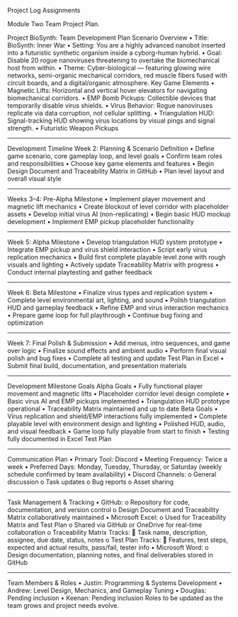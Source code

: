 Project Log Assignments

Module Two Team Project Plan.

Project BioSynth: Team Development Plan
Scenario Overview
•	Title: BioSynth: Inner War
•	Setting: You are a highly advanced nanobot inserted into a futuristic synthetic organism inside a cyborg-human hybrid.
•	Goal: Disable 20 rogue nanoviruses threatening to overtake the biomechanical host from within.
•	Theme: Cyber-biological — featuring glowing wire networks, semi-organic mechanical corridors, red muscle fibers fused with circuit boards, and a digital/organic atmosphere.
Key Game Elements
•	Magnetic Lifts: Horizontal and vertical hover elevators for navigating biomechanical corridors.
•	EMP Bomb Pickups: Collectible devices that temporarily disable virus shields.
•	Virus Behavior: Rogue nanoviruses replicate via data corruption, not cellular splitting.
•	Triangulation HUD: Signal-tracking HUD showing virus locations by visual pings and signal strength.
•	Futuristic Weapon Pickups
________________________________________
Development Timeline
Week 2: Planning & Scenario Definition
•	Define game scenario, core gameplay loop, and level goals
•	Confirm team roles and responsibilities
•	Choose key game elements and features
•	Begin Design Document and Traceability Matrix in GitHub
•	Plan level layout and overall visual style
________________________________________
Weeks 3–4: Pre-Alpha Milestone
•	Implement player movement and magnetic lift mechanics
•	Create blockout of level corridor with placeholder assets
•	Develop initial virus AI (non-replicating)
•	Begin basic HUD mockup development
•	Implement EMP pickup placeholder functionality
________________________________________
Week 5: Alpha Milestone
•	Develop triangulation HUD system prototype
•	Integrate EMP pickup and virus shield interaction
•	Script early virus replication mechanics
•	Build first complete playable level zone with rough visuals and lighting
•	Actively update Traceability Matrix with progress
•	Conduct internal playtesting and gather feedback
________________________________________
Week 6: Beta Milestone
•	Finalize virus types and replication system
•	Complete level environmental art, lighting, and sound
•	Polish triangulation HUD and gameplay feedback
•	Refine EMP and virus interaction mechanics
•	Prepare game loop for full playthrough
•	Continue bug fixing and optimization
________________________________________
Week 7: Final Polish & Submission
•	Add menus, intro sequences, and game over logic
•	Finalize sound effects and ambient audio
•	Perform final visual polish and bug fixes
•	Complete all testing and update Test Plan in Excel
•	Submit final build, documentation, and presentation materials
________________________________________
Development Milestone Goals
Alpha Goals
•	Fully functional player movement and magnetic lifts
•	Placeholder corridor level design complete
•	Basic virus AI and EMP pickups implemented
•	Triangulation HUD prototype operational
•	Traceability Matrix maintained and up to date
Beta Goals
•	Virus replication and shield/EMP interactions fully implemented
•	Complete playable level with environment design and lighting
•	Polished HUD, audio, and visual feedback
•	Game loop fully playable from start to finish
•	Testing fully documented in Excel Test Plan
________________________________________
Communication Plan
•	Primary Tool: Discord
•	Meeting Frequency: Twice a week
•	Preferred Days: Monday, Tuesday, Thursday, or Saturday (weekly schedule confirmed by team availability)
•	Discord Channels:
o	General discussion
o	Task updates
o	Bug reports
o	Asset sharing
________________________________________
Task Management & Tracking
•	GitHub:
o	Repository for code, documentation, and version control
o	Design Document and Traceability Matrix collaboratively maintained
•	Microsoft Excel:
o	Used for Traceability Matrix and Test Plan
o	Shared via GitHub or OneDrive for real-time collaboration
o	Traceability Matrix Tracks:
	Task name, description, assignee, due date, status, notes
o	Test Plan Tracks:
	Features, test steps, expected and actual results, pass/fail, tester info
•	Microsoft Word:
o	Design documentation, planning notes, and final deliverables stored in GitHub
________________________________________
Team Members & Roles
•	Justin: Programming & Systems Development
•	Andrew: Level Design, Mechanics, and Gameplay Tuning
•	Douglas: Pending inclusion
•	Keenan: Pending inclusion
Roles to be updated as the team grows and project needs evolve.


